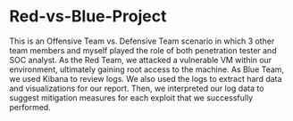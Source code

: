 # Red-vs-Blue-Project
This is an Offensive Team vs. Defensive Team scenario in which 3 other team members and myself played the role of both penetration tester and SOC analyst. As the Red Team, we attacked a vulnerable VM within our environment, ultimately gaining root access to the machine. As Blue Team, we used Kibana to review logs. We also used the logs to extract hard data and visualizations for our report. Then, we interpreted our log data to suggest mitigation measures for each exploit that we successfully performed.

